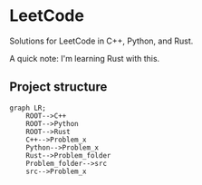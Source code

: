 # LeetCode

Solutions for LeetCode in C++, Python, and Rust.

A quick note: I'm learning Rust with this.

## Project structure

```mermaid
graph LR;
    ROOT-->C++
    ROOT-->Python
    ROOT-->Rust
    C++-->Problem_x
    Python-->Problem_x
    Rust-->Problem_folder
    Problem_folder-->src
    src-->Problem_x
```
